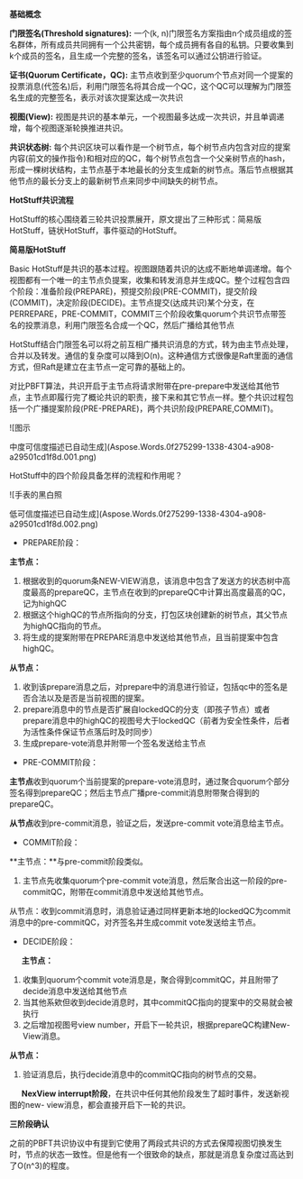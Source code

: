 ﻿
**基础概念**

**门限签名(Threshold signatures):** 一个(k, n)门限签名方案指由n个成员组成的签名群体，所有成员共同拥有一个公共密钥，每个成员拥有各自的私钥。只要收集到k个成员的签名，且生成一个完整的签名，该签名可以通过公钥进行验证。

**证书(Quorum Certificate，QC):** 主节点收到至少quorum个节点对同一个提案的投票消息(代签名)后，利用门限签名将其合成一个QC，这个QC可以理解为门限签名生成的完整签名，表示对该次提案达成一次共识

**视图(View):** 视图是共识的基本单元，一个视图最多达成一次共识，并且单调递增，每个视图逐渐轮换推进共识。

**共识状态树:** 每个共识区块可以看作是一个树节点，每个树节点内包含对应的提案内容(前文的操作指令)和相对应的QC，每个树节点包含一个父亲树节点的hash，形成一棵树状结构，主节点基于本地最长的分支生成新的树节点。落后节点根据其他节点的最长分支上的最新树节点来同步中间缺失的树节点。

**HotStuff共识流程**

HotStuff的核心围绕着三轮共识投票展开，原文提出了三种形式：简易版HotStuff，链状HotStuff，事件驱动的HotStuff。

**简易版HotStuff**

Basic HotStuff是共识的基本过程。视图跟随着共识的达成不断地单调递增。每个视图都有一个唯一的主节点负提案，收集和转发消息并生成QC。整个过程包含四个阶段：准备阶段(PREPARE)，预提交阶段(PRE-COMMIT)，提交阶段(COMMIT)，决定阶段(DECIDE)。主节点提交(达成共识)某个分支，在PERREPARE，PRE-COMMIT，COMMIT三个阶段收集quorum个共识节点带签名的投票消息，利用门限签名合成一个QC，然后广播给其他节点

HotStuff结合门限签名可以将之前互相广播共识消息的方式，转为由主节点处理，合并以及转发。通信的复杂度可以降到O(n)。这种通信方式很像是Raft里面的通信方式，但Raft是建立在主节点一定可靠的基础上的。

对比PBFT算法，共识开启于主节点将请求附带在pre-prepare中发送给其他节点，主节点即履行完了概论共识的职责，接下来和其它节点一样。整个共识过程包括一个广播提案阶段(PRE-PREPARE)，两个共识阶段(PREPARE,COMMIT)。

![图示

中度可信度描述已自动生成](Aspose.Words.0f275299-1338-4304-a908-a29501cd1f8d.001.png)

HotStuff中的四个阶段具备怎样的流程和作用呢？

![手表的黑白照

低可信度描述已自动生成](Aspose.Words.0f275299-1338-4304-a908-a29501cd1f8d.002.png)

- PREPARE阶段：

**主节点：**

1. 根据收到的quorum条NEW-VIEW消息，该消息中包含了发送方的状态树中高度最高的prepareQC，主节点在收到的prepareQC中计算出高度最高的QC，记为highQC
1. 根据这个highQC的节点所指向的分支，打包区块创建新的树节点，其父节点为highQC指向的节点。
1. 将生成的提案附带在PREPARE消息中发送给其他节点，且当前提案中包含highQC。

**从节点：**

1. 收到该prepare消息之后，对prepare中的消息进行验证，包括qc中的签名是否合法以及是否是当前视图的提案。 
1. prepare消息中的节点是否扩展自lockedQC的分支（即孩子节点）或者prepare消息中的highQC的视图号大于lockedQC（前者为安全性条件，后者为活性条件保证节点落后时及时同步）
1. 生成prepare-vote消息并附带一个签名发送给主节点
- PRE-COMMIT阶段：

**主节点**收到quorum个当前提案的prepare-vote消息时，通过聚合quorum个部分签名得到prepareQC；然后主节点广播pre-commit消息附带聚合得到的prepareQC。

**从节点**收到pre-commit消息，验证之后，发送pre-commit vote消息给主节点。

- COMMIT阶段：

**主节点：**与pre-commit阶段类似。

1. 主节点先收集quorum个pre-commit vote消息，然后聚合出这一阶段的pre-commitQC，附带在commit消息中发送给其他节点。

从节点：收到commit消息时，消息验证通过同样更新本地的lockedQC为commit消息中的pre-commitQC，对齐签名并生成commit vote发送给主节点。

- DECIDE阶段：

`	`**主节点：**

1. 收集到quorum个commit vote消息是，聚合得到commitQC，并且附带了decide消息中发送给其他节点
1. 当其他系欸但收到decide消息时，其中commitQC指向的提案中的交易就会被执行
1. 之后增加视图号view number，开启下一轮共识，根据prepareQC构建New-View消息。

**从节点：**

1. 验证消息后，执行decide消息中的commitQC指向的树节点的交易。

`	`**NexView interrupt阶段**，在共识中任何其他阶段发生了超时事件，发送新视图的new-	view消息，都会直接开启下一轮的共识。

**三阶段确认**

之前的PBFT共识协议中有提到它使用了两段式共识的方式去保障视图切换发生时，节点的状态一致性。但是他有一个很致命的缺点，那就是消息复杂度过高达到了O(n^3)的程度。

